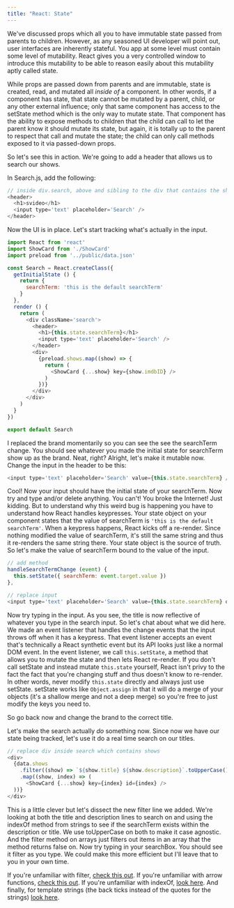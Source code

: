 ```yaml
---
title: "React: State"
---
```


We've discussed props which all you to have immutable state passed from parents to children. However, as any seasoned UI developer will point out, user interfaces are inherently stateful. You app at some level must contain some level of mutability. React gives you a very controlled window to introduce this mutability to be able to reason easily about this mutability aptly called state.

While props are passed down from parents and are immutable, state is created, read, and mutated all _inside of_ a component. In other words, if a component has state, that state cannot be mutated by a parent, child, or any other external influence; only that same component has access to the setState method which is the only way to mutate state. That component has the ability to expose methods to children that the child can call to let the parent know it should mutate its state, but again, it is totally up to the parent to respect that call and mutate the state; the child can only call methods exposed to it via passed-down props.

So let's see this in action. We're going to add a header that allows us to search our shows.

In Search.js, add the following:

```javascript
// inside div.search, above and sibling to the div that contains the shows
<header>
  <h1>svideo</h1>
  <input type='text' placeholder='Search' />
</header>
```

Now the UI is in place. Let's start tracking what's actually in the input.

```javascript
import React from 'react'
import ShowCard from './ShowCard'
import preload from '../public/data.json'

const Search = React.createClass({
  getInitialState () {
    return {
      searchTerm: 'this is the default searchTerm'
    }
  },
  render () {
    return (
      <div className='search'>
        <header>
          <h1>{this.state.searchTerm}</h1>
          <input type='text' placeholder='Search' />
        </header>
        <div>
          {preload.shows.map((show) => {
            return (
              <ShowCard {...show} key={show.imdbID} />
            )
          })}
        </div>
      </div>
    )
  }
})

export default Search
```

I replaced the brand momentarily so you can see the see the searchTerm change. You should see whatever you made the initial state for searchTerm show up as the brand. Neat, right? Alright, let's make it mutable now. Change the input in the header to be this:

```javascript
<input type='text' placeholder='Search' value={this.state.searchTerm} />
```

Cool! Now your input should have the initial state of your searchTerm. Now try and type and/or delete anything. You can't! You broke the Internet! Just kidding. But to understand why this weird bug is happening you have to understand how React handles keypresses. Your state object on your component states that the value of searchTerm is <code>'this is the default searchTerm'</code>. When a keypress happens, React kicks off a re-render. Since nothing modified the value of searchTerm, it's still the same string and thus it re-renders the same string there. Your state object is the source of truth. So let's make the value of searchTerm bound to the value of the input.

```javascript
// add method
handleSearchTermChange (event) {
  this.setState({ searchTerm: event.target.value })
},

// replace input
<input type='text' placeholder='Search' value={this.state.searchTerm} onChange={this.handleSearchTermChange} />
```

Now try typing in the input. As you see, the title is now reflective of whatever you type in the search input. So let's chat about what we did here. We made an event listener that handles the change events that the input throws off when it has a keypress. That event listener accepts an event that's technically a React synthetic event but its API looks just like a normal DOM event. In the event listener, we call <code>this.setState</code>, a method that allows you to mutate the state and then lets React re-render. If you don't call setState and instead mutate <code>this.state</code> yourself, React isn't privy to the fact the fact that you're changing stuff and thus doesn't know to re-render. In other words, never modify <code>this.state</code> directly and always just use setState. setState works like <code>Object.assign</code> in that it will do a merge of your objects (it's a shallow merge and not a deep merge) so you're free to just modify the keys you need to.

So go back now and change the brand to the correct title.

Let's make the search actually _do_ something now. Since now we have our state being tracked, let's use it do a real time search on our titles.

```javascript
// replace div inside search which contains shows
<div>
  {data.shows
    .filter((show) => `${show.title} ${show.description}`.toUpperCase().indexOf(this.state.searchTerm.toUpperCase()) >= 0)
    .map((show, index) => (
      <ShowCard {...show} key={index} id={index} />
  ))}
</div>
```

This is a little clever but let's dissect the new filter line we added. We're looking at both the title and description lines to search on and using the indexOf method from strings to see if the searchTerm exists within the description or title. We use toUpperCase on both to make it case agnostic. And the filter method on arrays just filters out items in an array that the method returns false on. Now try typing in your searchBox. You should see it filter as you type. We could make this more efficient but I'll leave that to you in your own time.

If you're unfamiliar with filter, [check this out][filter]. If you're unfamiliar with arrow functions, [check this out][arrow]. If you're unfamiliar with indexOf, [look here][indexOf]. And finally, for template strings (the back ticks instead of the quotes for the strings) [look here][template].

[filter]: http://adripofjavascript.com/blog/drips/filtering-arrays-with-array-filter
[arrow]: http://www.2ality.com/2012/04/arrow-functions.html
[indexOf]: https://developer.mozilla.org/en-US/docs/Web/JavaScript/Reference/Global_Objects/Array/indexOf
[template]: https://developers.google.com/web/updates/2015/01/ES6-Template-Strings
